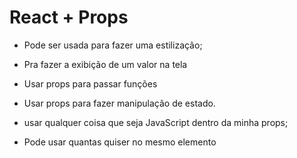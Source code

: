 # React + Props


- Pode ser usada para fazer uma estilização;

- Pra fazer a exibição de um valor na tela

- Usar props para passar funções

- Usar props para fazer manipulação de estado.

- usar qualquer coisa que seja JavaScript dentro da minha props;

- Pode usar quantas quiser no mesmo elemento

